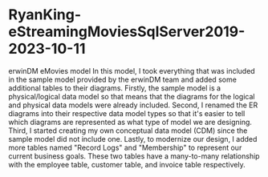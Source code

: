 # RyanKing-eStreamingMoviesSqlServer2019-2023-10-11
erwinDM eMovies model
In this model, I took everything that was included in the sample model provided by the erwinDM team and added some additional tables to their diagrams.
Firstly, the sample model is a physical/logical data model so that means that the diagrams for the logical and physical data models were already included.
Second, I renamed the ER diagrams into their respective data model types so that it's easier to tell which diagrams are represented as what type of model we are designing.
Third, I started creating my own conceptual data model (CDM) since the sample model did not include one.
Lastly, to modernize our design, I added more tables named "Record Logs" and "Membership" to represent our current business goals. These two tables have a many-to-many relationship with the employee table, customer table, and invoice table respectively.
